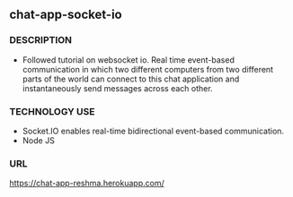 

## chat-app-socket-io

### DESCRIPTION

* Followed tutorial on websocket io. 
  Real time event-based communication in which two different computers from two different parts of the world can connect to this
  chat application and instantaneously send messages across each other. 
  
### TECHNOLOGY USE
* Socket.IO enables real-time bidirectional event-based communication.
* Node JS

### URL
https://chat-app-reshma.herokuapp.com/
